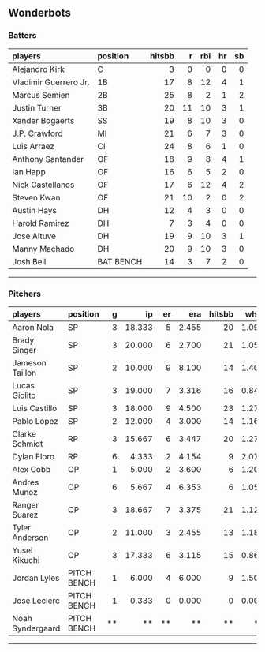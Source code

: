 ## Wonderbots

### Batters

 
|players               |position  | hitsbb|  r| rbi| hr| sb| 
|:---------------------|:---------|------:|--:|---:|--:|--:| 
|Alejandro Kirk        |C         |      3|  0|   0|  0|  0| 
|Vladimir Guerrero Jr. |1B        |     17|  8|  12|  4|  1| 
|Marcus Semien         |2B        |     25|  8|   2|  1|  2| 
|Justin Turner         |3B        |     20| 11|  10|  3|  1| 
|Xander Bogaerts       |SS        |     19|  8|  10|  3|  0| 
|J.P. Crawford         |MI        |     21|  6|   7|  3|  0| 
|Luis Arraez           |CI        |     24|  8|   6|  1|  0| 
|Anthony Santander     |OF        |     18|  9|   8|  4|  1| 
|Ian Happ              |OF        |     16|  6|   5|  2|  0| 
|Nick Castellanos      |OF        |     17|  6|  12|  4|  2| 
|Steven Kwan           |OF        |     21| 10|   2|  0|  2| 
|Austin Hays           |DH        |     12|  4|   3|  0|  0| 
|Harold Ramirez        |DH        |      7|  3|   4|  0|  0| 
|Jose Altuve           |DH        |     19|  9|  10|  3|  1| 
|Manny Machado         |DH        |     20|  9|  10|  3|  0| 
|Josh Bell             |BAT BENCH |     14|  3|   7|  2|  0| 


* * *

### Pitchers

 
|players          |position    |  g|     ip| er|   era| hitsbb|  whip| so|  w| sv| 
|:----------------|:-----------|--:|------:|--:|-----:|------:|-----:|--:|--:|--:| 
|Aaron Nola       |SP          |  3| 18.333|  5| 2.455|     20| 1.091| 21|  2|  0| 
|Brady Singer     |SP          |  3| 20.000|  6| 2.700|     21| 1.050|  9|  1|  0| 
|Jameson Taillon  |SP          |  2| 10.000|  9| 8.100|     14| 1.400| 14|  0|  0| 
|Lucas Giolito    |SP          |  3| 19.000|  7| 3.316|     16| 0.842| 23|  1|  0| 
|Luis Castillo    |SP          |  3| 18.000|  9| 4.500|     23| 1.278| 16|  1|  0| 
|Pablo Lopez      |SP          |  2| 12.000|  4| 3.000|     14| 1.167| 16|  1|  0| 
|Clarke Schmidt   |RP          |  3| 15.667|  6| 3.447|     20| 1.277| 13|  2|  0| 
|Dylan Floro      |RP          |  6|  4.333|  2| 4.154|      9| 2.077|  6|  0|  0| 
|Alex Cobb        |OP          |  1|  5.000|  2| 3.600|      6| 1.200|  3|  0|  0| 
|Andres Munoz     |OP          |  6|  5.667|  4| 6.353|      6| 1.059|  8|  2|  0| 
|Ranger Suarez    |OP          |  3| 18.667|  7| 3.375|     21| 1.125| 20|  1|  0| 
|Tyler Anderson   |OP          |  2| 11.000|  3| 2.455|     13| 1.182| 12|  0|  0| 
|Yusei Kikuchi    |OP          |  3| 17.333|  6| 3.115|     15| 0.865| 21|  1|  0| 
|Jordan Lyles     |PITCH BENCH |  1|  6.000|  4| 6.000|      9| 1.500|  2|  1|  0| 
|Jose Leclerc     |PITCH BENCH |  1|  0.333|  0| 0.000|      0| 0.000|  0|  0|  0| 
|Noah Syndergaard |PITCH BENCH | **|     **| **|    **|     **|    **| **| **| **| 


* * *


